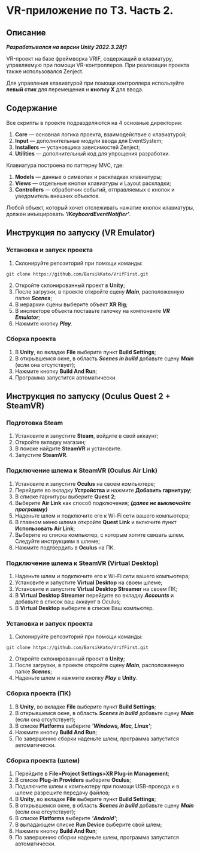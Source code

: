 # VR-приложение по ТЗ. Часть 2.
## Описание
***Разрабатывался на версии Unity 2022.3.28f1***

VR-проект на базе фреймворка VRIF, содержащий в клавиатуру, управляемую при помощи VR-контроллеров. 
При реализации проекта также использовался Zenject.

Для управления клавиатурой при помощи контроллера используйте **левый стик** для перемещения и **кнопку X** для ввода.
## Содержание
Все скрипты в проекте подразделяются на 4 основные директории:
1. **Core** — основная логика проекта, взаимодействие с клавиатурой;
2. **Input** — дополнительные модули ввода для EventSystem;
3. **Installers** — установщика зависимостей Zenject;
4. **Utilities** — дополнительный код для упрощения разработки.

Клавиатура построена по паттерну MVC, где:
1. **Models** — данные о символах и раскладках клавиатуры;
2. **Views** — отдельные кнопки клавиатуры и Layout раскладки;
3. **Controllers** — обработчик событий, отправляемых с кнопок и уведомитель внешних объектов.

Любой объект, который хочет отслеживать нажатие кнопок клавиатуры, должен инъецировать ***'IKeyboardEventNotifier'***.

## Инструкция по запуску (VR Emulator)
### Установка и запуск проекта
1. Склонируйте репозиторий при помощи команды:
```
git clone https://github.com/BarsikKato/VrifFirst.git
```
2. Откройте склонированный проект в **Unity**;
3. После загрузки, в проекте откройте сцену ***Main***, расположенную папке ***Scenes***;
4. В иерархии сцены выберите объект **XR Rig**;
5. В инспекторе объекта поставьте галочку на компоненте ***VR Emulator***;
6. Нажмите кнопку ***Play***.
### Сборка проекта
1. В **Unity**, во вкладке **File** выберите пункт **Build Settings**;
2. В открывшемся окне, в область ***Scenes in build*** добавьте сцену ***Main*** (если она отсутствует);
3. Нажмите кнопку **Build And Run**;
4. Программа запустится автоматически.

## Инструкция по запуску (Oculus Quest 2 + SteamVR)
### Подготовка Steam
1. Установите и запустите **Steam**, войдите в свой аккаунт;
2. Откройте вкладку магазин;
3. В поиске найдите **SteamVR** и установите.
4. Запустите **SteamVR**.
### Подключение шлема к SteamVR (Oculus Air Link)
1. Установите и запустите **Oculus** на своем компьютере;
2. Перейдите во вкладку **Устройства** и нажмите **Добавить гарнитуру**;
3. В списке гарнитуры выберите **Quest 2**;
4. Выберите **Air Link** как способ подключения; ***(далее не выключайте программу)***
5. Наденьте шлем и подключите его к Wi-Fi сети вашего компьютера;
6. В главном меню шлема откройте **Quest Link** и включите пункт **Использовать Air Link**;
7. Выберите из списка компьютер, с которым хотите связать шлем. Следуйте инструкциям в шлеме;
8. Нажмите подтвердить в **Oculus** на ПК.
### Подключение шлема к SteamVR (Virtual Desktop)
1. Наденьте шлем и подключите его к Wi-Fi сети вашего компьютера;
2. Установите и запустите **Virtual Desktop** на своем шлеме;
3. Установите и запустите **Virtual Desktop Streamer** на своем ПК;
4. В **Virtual Desktop Streamer** перейдите во вкладку ***Accounts*** и добавьте в список ваш аккаунт в Oculus;
5. В **Virtual Desktop** выберите в списке Ваш компьютер.
### Установка и запуск проекта
1. Склонируйте репозиторий при помощи команды:
```
git clone https://github.com/BarsikKato/VrifFirst.git
```
2. Откройте склонированный проект в **Unity**;
3. После загрузки, в проекте откройте сцену ***Main***, расположенную папке ***Scenes***;
4. Наденьте шлем и нажмите кнопку ***Play*** в **Unity**.
### Сборка проекта (ПК)
1. В **Unity**, во вкладке **File** выберите пункт **Build Settings**;
2. В открывшемся окне, в область ***Scenes in build*** добавьте сцену ***Main*** (если она отсутствует);
3. В списке **Platforms** выберите ***'Windows, Mac, Linux'***;
4. Нажмите кнопку **Build And Run**;
5. По завершению сборки наденьте шлем, программа запустится автоматически.
### Сборка проекта (шлем)
1. Перейдите в **File>Project Settings>XR Plug-in Management**;
2. В списке **Plug-in Providers** выберите **Oculus**;
3. Подключите шлем к компьютеру при помощи USB-провода и в шлеме разрешите передачу файлов;
4. В **Unity**, во вкладке **File** выберите пункт **Build Settings**;
5. В открывшемся окне, в область ***Scenes in build*** добавьте сцену ***Main*** (если она отсутствует);
6. В списке **Platforms** выберите ***'Android'***;
7. В выпадающем списке **Run Device** выберите свой шлем;
8. Нажмите кнопку **Build And Run**;
9. По завершению сборки наденьте шлем, программа запустится автоматически.
